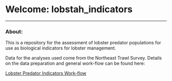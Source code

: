 # Welcome: lobstah_indicators   
---
### About:   
This is a repository for the assessment of lobster predator populations for use as biological indicators for lobster management.

Data for the analyses used come from the Northeast Trawl Survey. Details on the data preparation and general work-flow can be found here:

[Lobster Predator Indicators Work-flow](https://adamkemberling.github.io/lobstah_indicators/R/lobster_indicators_workflow.html)
